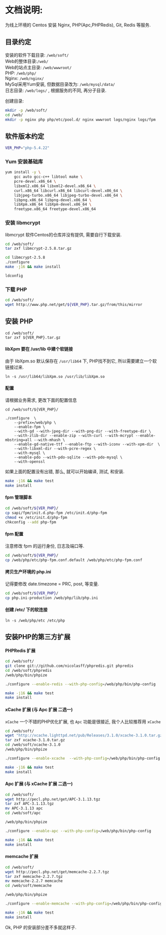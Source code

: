 # 文档说明:
为线上环境的 Centos 安装 Nginx, PHP(Apc,PHPRedis), Git, Redis 等服务.

## 目录约定
安装的软件下载目录: `/web/soft/`  
Web的整体目录:`/web/`  
Web的站点主目录: `/web/wwwroot/`  
PHP: `/web/php/`  
Nginx: `/web/nginx/`  
MySql采用Yum安装, 但数据目录改为: `/web/mysql/data/`  
日志目录: `/web/logs/` , 根据服务的不同, 再分子目录.

创建目录:

```bash
mkdir -p /web/soft/
cd /web/
mkdir -p nginx php php/etc/pool.d/ nginx wwwroot logs/nginx logs/fpm
```

## 软件版本约定
```bash
VER_PHP="php-5.4.22"
```

### Yum 安装基础库

```bash
yum install -y \
    gcc auto gcc-c++ libtool make \
    pcre-devel.x86_64 \
    libxml2.x86_64 libxml2-devel.x86_64 \
    curl.x86_64 libcurl.x86_64 libcurl-devel.x86_64 \
    libjpeg-turbo.x86_64 libjpeg-turbo-devel.x86_64 \
    libpng.x86_64 libpng-devel.x86_64 \
    libXpm.x86_64 libXpm-devel.x86_64 \
    freetype.x86_64 freetype-devel.x86_64
```

### 安装 libmcrypt
libmcrypt 软件Centos的仓库并没有提供, 需要自行下载安装.

```bash
cd /web/soft/
tar zxf libmcrypt-2.5.8.tar.gz

cd libmcrypt-2.5.8
./configure
make -j16 && make install

ldconfig
```


### 下载 PHP
```bash
cd /web/soft/
wget http://www.php.net/get/${VER_PHP}.tar.gz/from/this/mirror
```

## 安装 PHP
```
cd /web/soft/
tar zxf ${VER_PHP}.tar.gz
```

#### libXpm 要在 /usr/lib 中建个软链接
由于 libXpm.so 默认保存在 `/usr/lib64` 下, PHP找不到它, 所以需要建立一个软链接过来.

```
ln -s /usr/lib64/libXpm.so /usr/lib/libXpm.so
```

#### 配置
请根据业务需求, 更改下面的配置信息

```
cd /web/soft/${VER_PHP}/

./configure  \
    --prefix=/web/php \
    --enable-fpm \
    --with-gd --with-jpeg-dir --with-png-dir --with-freetype-dir \
    --with-zlib-dir --enable-zip --with-curl --with-mcrypt --enable-mbstring=all --with-mhash \
    --enable-gd-native-ttf --enable-ftp --with-iconv --with-xpm-dir  \
    --with-libxml-dir --with-pcre-regex \
    --with-mysql \
    --enable-pdo --with-pdo-sqlite --with-pdo-mysql \
    --with-openssl
```

如果上面的配置没有出错, 那么, 就可以开始编译, 测试, 和安装.

```bash
make -j16 && make test 
make install
```

#### fpm 管理脚本

```bash
cd /web/soft/${VER_PHP}/
cp sapi/fpm/init.d.php-fpm /etc/init.d/php-fpm
chmod +x /etc/init.d/php-fpm
chkconfig --add php-fpm
```

#### fpm 配置
注意修改 fpm 的运行身份, 日志及端口等.

```bash
cd /web/soft/${VER_PHP}/
cp /web/php/etc/php-fpm.conf.default /web/php/etc/php-fpm.conf
```

#### 拷贝生产环境的 php.ini
记得要修改 date.timezone = PRC, post, 等变量.

```bash
cd /web/soft/${VER_PHP}/
cp php.ini-production /web/php/lib/php.ini
```

#### 创建 /etc/ 下的软连接
```
ln -s /web/php/etc /etc/php
```

## 安装PHP的第三方扩展

#### PHPRedis 扩展

```bash
cd /web/soft/
git clone git://github.com/nicolasff/phpredis.git phpredis
cd /web/soft/phpredis
/web/php/bin/phpize

./configure --enable-redis --with-php-config=/web/php/bin/php-config

make -j16 && make test
make install

```

#### xCache 扩展 (与 Apc 扩展 二选一)
`xCache` 一个不错的PHP优化扩展, 也 `Apc` 功能是很接近, 我个人比较推荐用 `xCache`

```bash
cd /web/soft/
wget "http://xcache.lighttpd.net/pub/Releases/3.1.0/xcache-3.1.0.tar.gz"
tar zxf xcache-3.1.0.tar.gz
cd /web/soft/xcache-3.1.0
/web/php/bin/phpize

./configure --enable-xcache  --with-php-config=/web/php/bin/php-config

make -j16 && make test
make install

```

#### Apc 扩展 (与 xCache 扩展 二选一)

```bash
cd /web/soft/
wget http://pecl.php.net/get/APC-3.1.13.tgz
tar zxf APC-3.1.13.tgz
mv APC-3.1.13 apc
cd /web/soft/apc

/web/php/bin/phpize

./configure --enable-apc --with-php-config=/web/php/bin/php-config

make -j16 && make test
make install

```

#### memcache 扩展

```bash
cd /web/soft/
wget http://pecl.php.net/get/memcache-2.2.7.tgz
tar zxf memcache-2.2.7.tgz
mv memcache-2.2.7 memcache
cd /web/soft/memcache

/web/php/bin/phpize

./configure --enable-memcache --with-php-config=/web/php/bin/php-config

make -j16 && make test
make install
```


Ok, PHP 的安装部分差不多就这样子.
